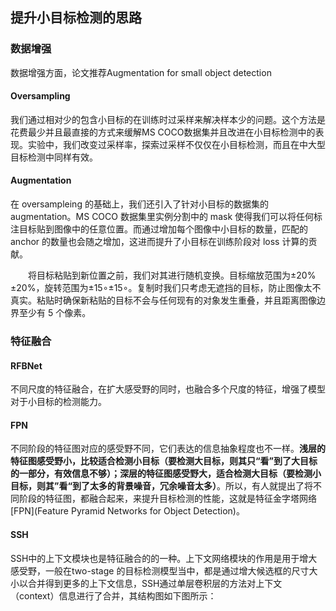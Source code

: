 ## 提升小目标检测的思路
### 数据增强
数据增强方面，论文推荐Augmentation for small object detection
#### Oversampling

我们通过相对少的包含小目标的在训练时过采样来解决样本少的问题。这个方法是花费最少并且最直接的方式来缓解MS COCO数据集并且改进在小目标检测中的表现。实验中，我们改变过采样率，探索过采样不仅仅在小目标检测，而且在中大型目标检测中同样有效。

#### Augmentation
在 oversampleing 的基础上，我们还引入了针对小目标的数据集的 augmentation。MS COCO 数据集里实例分割中的 mask 使得我们可以将任何标注目标贴到图像中的任意位置。而通过增加每个图像中小目标的数量，匹配的 anchor 的数量也会随之增加，这进而提升了小目标在训练阶段对 loss 计算的贡献。

　　将目标粘贴到新位置之前，我们对其进行随机变换。目标缩放范围为±20%±20%，旋转范围为±15∘±15∘。复制时我们只考虑无遮挡的目标，防止图像太不真实。粘贴时确保新粘贴的目标不会与任何现有的对象发生重叠，并且距离图像边界至少有 5 个像素。

### 特征融合

#### RFBNet

不同尺度的特征融合，在扩大感受野的同时，也融合多个尺度的特征，增强了模型对于小目标的检测能力。

#### FPN

不同阶段的特征图对应的感受野不同，它们表达的信息抽象程度也不一样。**浅层的特征图感受野小，比较适合检测小目标（要检测大目标，则其只“看”到了大目标的一部分，有效信息不够）；深层的特征图感受野大，适合检测大目标（要检测小目标，则其”看“到了太多的背景噪音，冗余噪音太多）**。所以，有人就提出了将不同阶段的特征图，都融合起来，来提升目标检测的性能，这就是特征金字塔网络[FPN](Feature Pyramid Networks for Object Detection)。

#### SSH

SSH中的上下文模块也是特征融合的的一种。上下文网络模块的作用是用于增大感受野，一般在two-stage 的目标检测模型当中，都是通过增大候选框的尺寸大小以合并得到更多的上下文信息，SSH通过单层卷积层的方法对上下文（context）信息进行了合并，其结构图如下图所示：
